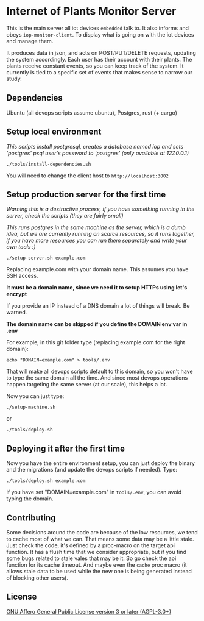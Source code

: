 # Internet of Plants Monitor Server

This is the main server all iot devices `embedded` talk to. It also informs and obeys `iop-monitor-client`. To display what is going on with the iot devices and manage them.

It produces data in json, and acts on POST/PUT/DELETE requests, updating the system accordingly. Each user has their account with their plants. The plants receive constant events, so you can keep track of the system. It currently is tied to a specific set of events that makes sense to narrow our study.

## Dependencies

Ubuntu (all devops scripts assume ubuntu), Postgres, rust (+ cargo)

## Setup local environment

*This scripts install postgresql, creates a database named iop and sets 'postgres' psql user's password to 'postgres' (only available at 127.0.0.1)*

`./tools/install-dependencies.sh`

You will need to change the client host to `http://localhost:3002`

## Setup production server for the first time

*Warning this is a destructive process, if you have something running in the server, check the scripts (they are fairly small)*

*This runs postgres in the same machine as the server, which is a dumb idea, but we are currently running on scarce resources, so it runs together, if you have more resources you can run them separately and write your own tools :)*

`./setup-server.sh example.com`

Replacing example.com with your domain name. This assumes you have SSH access.

**It must be a domain name, since we need it to setup HTTPs using let's encrypt**

If you provide an IP instead of a DNS domain a lot of things will break. Be warned.

**The domain name can be skipped if you define the DOMAIN env var in .env**

For example, in this git folder type (replacing example.com for the right domain):

`echo "DOMAIN=example.com" > tools/.env`

That will make all devops scripts default to this domain, so you won't have to type the same domain all the time. And since most devops operations happen targeting the same server (at our scale), this helps a lot.

Now you can just type:

`./setup-machine.sh`

or

`./tools/deploy.sh`

## Deploying it after the first time

Now you have the entire environment setup, you can just deploy the binary and the migrations (and update the devops scripts if needed). Type:

`./tools/deploy.sh example.com`

If you have set "DOMAIN=example.com" in `tools/.env`, you can avoid typing the domain.

## Contributing

Some decisions around the code are because of the low resources, we tend to cache most of what we can. That means some data may be a little stale. Just check the code, it's defined by a proc-macro on the target api function. It has a flush time that we consider appropriate, but if you find some bugs related to stale vales that may be it. So go check the api function for its cache timeout. And maybe even the `cache` proc macro (it allows stale data to be used while the new one is being generated instead of blocking other users).

## License

[GNU Affero General Public License version 3 or later (AGPL-3.0+)](https://github.com/internet-of-plants/iop-monitor-server/blob/master/LICENSE)
